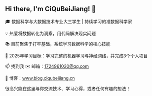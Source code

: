 ## Hi there, I'm CiQuBeiJiang! 👋
🎓 数据科学与大数据技术专业大三学生 | 持续学习的准数据科学家

💡 热爱将数据转化为洞察，用代码解决现实问题

📚 目前聚焦于打牢基础，系统学习数据科学的核心技能

🔭 2025年学习目标：学习完整的机器学习与神经网络，并完成3个个人项目

📫 找到我
✉️ 邮箱：1724961030@qq.com

📝 博客：www.blog.ciqubeijiang.cn

很高兴能在这里与你交流技术、学习心得，或者任何有趣的想法！
